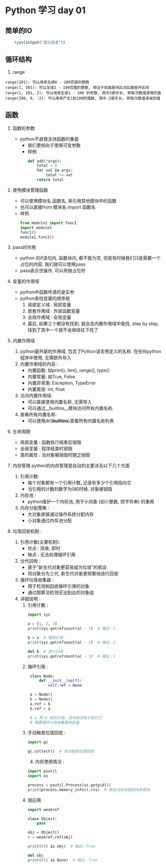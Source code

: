 # Python 学习 day 01

## 简单的IO 
```python
    type(intput("提示信息"))
```

## 循环结构

1. range

```
range(101): 可以用来生成0 - 100范围的整数
range(1, 101): 可以生成1 - 100范围的整数, 相当于前面是闭区间后面是开区间
range(1, 101, 2): 可以用来生成1 - 100 的奇数, 其中2是步长, 即每次数值递增的值
range(100, 0, -2): 可以用来产生1到100的偶数, 其中-2是步长, 即每次数值递减的值
```
## 函数

1. 函数的参数
     - python不直接支持函数的重载
        - 我们更倾向于使用可变参数
        - 样例
            ```python
            def add(*args):
                total = 0
                for val in args:
                    total += val
                return total
            ```
2. 使用模块管理函数
     - 可以使用模块名.函数名, 来引用其他模块中的函数
     - 也可以直接from 模块名 import 函数名
     - 样例
        ```python
        from module1 import func1
        import module2
        func1()
        module2.func2()
        ```
3. pass的作用
     - python 的if语句内, 函数块内, 都不能为空, 但是有时候我们只是需要一个占位的内容, 我们就可以使用pass
     - pass表示空操作, 可以用做占位符

4. 变量的作用域
     - python中函数传递的是实参
     - python查找变量的顺序是
        1. 局部定义域 : 局部变量
        2. 嵌套作用域 : 外层函数变量
        3. 全局作用域 : 全局变量
        4. 最后, 如果三个都没有找到, 就会去内置作用域中查找, step by step, 找到了其中一个就不会继续往下找了

5. 内置作用域
    1. python最外层的作用域, 包含了Python语言预定义的名称. 在任何python程序中使用, 无需额外导入
    2. 内置作用域的内容 : 
        - 内置函数: 如print(), len(), range(), type()
        - 内置常量: 如True, False
        - 内置异常类: Exception, TypeError
        - 内置类型: int, float
    3. 访问内置作用域:
        - 可以直接使用内置名称, 无需导入
        - 可以通过__builtins__模块访问所有内置名称.
    4. 查看所有内置名称:
        - 可以使用dir(__builtins__)查看所有内置名称列表
6. 生命周期
    - 局部变量 : 函数执行结束后销毁
    - 全局变量 : 程序结束时销毁
    - 类的属性 : 当对象被销毁时随之销毁

7. 内存管理
python的内存管理是自动的主要涉及以下几个方面
    1.  引用计数:
        - 每个对象都有一个引用计数, 记录有多少个引用指向它
        - 当引用的计数的数字为0的时候, 对象被销毁
    2. 内存池 :
        - python维护一个内存池, 用于小对象 (如小整数, 短字符串) 的重用
    3. 内存分配策略 :
        - 大对象直接通过操作系统分配内存
        - 小对象通过内存池分配

8. 垃圾回收机制 :
    1. 引用计数(主要机制):
        - 优点 : 简单, 即时
        - 缺点 : 无法处理循环引用
    2. 分代回收 :
        - 基于"新生代对象更容易成为垃圾"的假设
        - 将对象分为三代, 新生代对象更频繁地进行回收
    3. 循环垃圾收集器 :
        - 用于检测和回收循环引用的对象
        - 通过图算法检测无法到达的对象组
    4. 详细说明 :
        1. 引用计数 :   
            ```python
            import sys

            a = [1, 2, 3]
            print(sys.getrefcount(a) - 1)  # 输出：1

            b = a  # 增加引用
            print(sys.getrefcount(a) - 1)  # 输出：2

            del b  # 减少引用
            print(sys.getrefcount(a) - 1)  # 输出：1
           ```
        2. 循环引用 :
           ```python
            class Node:
                def __init__(self):
                    self.ref = None

            a = Node()
            b = Node()
            a.ref = b
            b.ref = a

            # a 和 b 相互引用，但外部没有引用它们
            # 需要循环垃圾收集器来回收
           ``` 
        3. 手动触发垃圾回收 :
            ```python
            import gc

            gc.collect()  # 手动触发垃圾回收
            ```
            4. 内存使用情况 :
            ```python
            import psutil
            import os

            process = psutil.Process(os.getpid())
            print(process.memory_info().rss)  # 输出当前进程的内存使用
            ```
        5. 弱应用
            ```python
            import weakref

            class Object:
                pass

            obj = Object()
            r = weakref.ref(obj)

            print(r() is obj)  # 输出：True

            del obj
            print(r() is None)  # 输出：True
            ```

